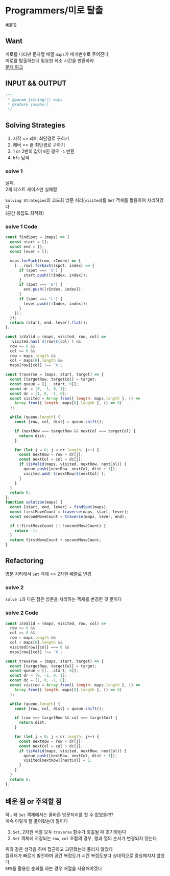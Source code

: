 # Programmers/미로 탈출

#BFS

## Want

미로를 나타낸 문자열 배열 `maps`가 매개변수로 주어진다  
미로를 탈출하는데 필요한 최소 시간을 반환하라  
[문제 링크](https://school.programmers.co.kr/learn/courses/30/lessons/159993)

## INPUT && OUTPUT

```js
/**
 * @param {string[]} maps
 * @return {number}
 */
```

## Solving Strategies

1. 시작 => 레버 최단경로 구하기
2. 레버 => 끝 최단경로 구하기
3. 1 or 2번의 값이 `0`인 경우 `-1` 반환
4. `bfs` 탐색

### solve 1

실패.  
2개 테스트 케이스만 실패함

`Solving Strategies`의 코드화
방문 처리(`visited`)를 `Set` 객체를 활용하여 처리하였다  
(공간 복잡도 최적화)

### solve 1 Code

```js
const findSpot = (maps) => {
  const start = [];
  const end = [];
  const lever = [];

  maps.forEach((row, rIndex) => {
    [...row].forEach((spot, index) => {
      if (spot === 'S') {
        start.push([rIndex, index]);
      }
      if (spot === 'E') {
        end.push([rIndex, index]);
      }
      if (spot === 'L') {
        lever.push([rIndex, index]);
      }
    });
  });
  return [start, end, lever].flat();
};

const isValid = (maps, visited, row, col) =>
  !visited.has(`${row}${col}`) &&
  row >= 0 &&
  col >= 0 &&
  row < maps.length &&
  col < maps[0].length &&
  maps[row][col] !== 'X';

const traverse = (maps, start, target) => {
  const [targetRow, targetCol] = target;
  const queue = [[...start, 0]];
  const dr = [0, -1, 0, 1];
  const dc = [1, 0, -1, 0];
  const visited = Array.from({ length: maps.length }, () =>
    Array.from({ length: maps[0].length }, () => 0)
  );

  while (queue.length) {
    const [row, col, dist] = queue.shift();

    if (nextRow === targetRow && nextCol === targetCol) {
      return dist;
    }

    for (let j = 0; j < dr.length; j++) {
      const nextRow = row + dr[j];
      const nextCol = col + dc[j];
      if (isValid(maps, visited, nextRow, nextCol)) {
        queue.push([nextRow, nextCol, dist + 1]);
        visited.add(`${nextRow}${nextCol}`);
      }
    }
  }
  return 0;
};
function solution(maps) {
  const [start, end, lever] = findSpot(maps);
  const firstMoveCount = traverse(maps, start, lever);
  const secondMoveCount = traverse(maps, lever, end);

  if (!firstMoveCount || !secondMoveCount) {
    return -1;
  }
  return firstMoveCount + secondMoveCount;
}
```

## Refactoring

방문 처리에서 `Set` 객체 => 2차원 배열로 변경

### solve 2

`solve 1`과 다른 점은 방문을 처리하는 객체를 변경한 것 뿐이다

### solve 2 Code

```js
const isValid = (maps, visited, row, col) =>
  row >= 0 &&
  col >= 0 &&
  row < maps.length &&
  col < maps[0].length &&
  visited[row][col] === 0 &&
  maps[row][col] !== 'X';

const traverse = (maps, start, target) => {
  const [targetRow, targetCol] = target;
  const queue = [[...start, 0]];
  const dr = [0, -1, 0, 1];
  const dc = [1, 0, -1, 0];
  const visited = Array.from({ length: maps.length }, () =>
    Array.from({ length: maps[0].length }, () => 0)
  );

  while (queue.length) {
    const [row, col, dist] = queue.shift();

    if (row === targetRow && col === targetCol) {
      return dist;
    }

    for (let j = 0; j < dr.length; j++) {
      const nextRow = row + dr[j];
      const nextCol = col + dc[j];
      if (isValid(maps, visited, nextRow, nextCol)) {
        queue.push([nextRow, nextCol, dist + 1]);
        visited[nextRow][nextCol] = 1;
      }
    }
  }
  return 0;
};
```

## 배운 점 or 주의할 점

하.. 왜 `Set` 객체에서는 올바른 방문처리를 할 수 없었을까?  
계속 이렇게 잘 풀어왔는데 말이다

1. `Set`, 2차원 배열 모두 `traverse` 함수가 호출될 때 초기화된다
2. `Set` 객체에 저장되는 `row`, `col` 조합의 경우, 행과 열의 순서가 변경되지 않는다

위와 같은 생각을 하며 접근하고 고민했는데 풀리지 않았다  
컴퓨터가 빠르게 발전하며 공간 복잡도가 시간 복잡도보다 상대적으로 중요해지지 않았다  
`BFS`를 활용한 순회를 하는 경우 배열을 사용해야겠다
